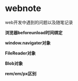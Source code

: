 # webnote

web开发中遇到的问题以及随笔记录

**浏览器beforeunload时间绑定**

**window.navigater对象**

**FileReader对象**

**Blob对象**

**rem/em/px区别**
